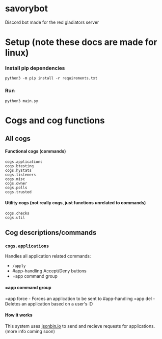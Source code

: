 # savorybot
Discord bot made for the red gladiators server

# Setup (note these docs are made for linux)
### Install pip dependencies
`python3 -m pip install -r requirements.txt`
### Run
`python3 main.py`

# Cogs and cog functions

## All cogs
#### Functional cogs (commands)
```
cogs.applications
cogs.btesting
cogs.hystats
cogs.listeners
cogs.misc
cogs.owner
cogs.polls
cogs.trusted
```
#### Utility cogs (not really cogs, just functions unrelated to commands)
```
cogs.checks
cogs.util
```

## Cog descriptions/commands
### `cogs.applications`
Handles all application related commands:
- `/apply`
- #app-handling Accept/Deny buttons
- =app command group
#### =app command group
=app force - Forces an application to be sent to #app-handling
=app del - Deletes an application based on a user's ID
#### How it works
This system uses [jsonbin.io](https://jsonbin.io) to send and recieve requests for applications. (more info coming soon)
